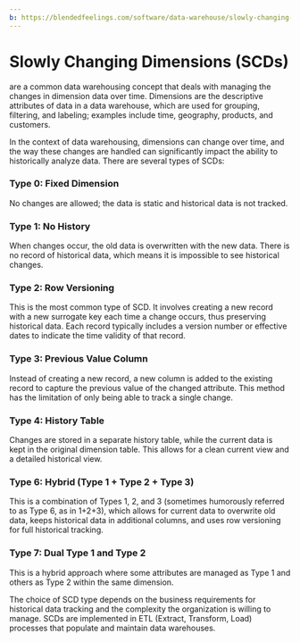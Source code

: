 ```yaml
---
b: https://blendedfeelings.com/software/data-warehouse/slowly-changing-dimensions.md
---
```


# Slowly Changing Dimensions (SCDs) 
are a common data warehousing concept that deals with managing the changes in dimension data over time. Dimensions are the descriptive attributes of data in a data warehouse, which are used for grouping, filtering, and labeling; examples include time, geography, products, and customers.

In the context of data warehousing, dimensions can change over time, and the way these changes are handled can significantly impact the ability to historically analyze data. There are several types of SCDs:

### Type 0: Fixed Dimension
No changes are allowed; the data is static and historical data is not tracked.

### Type 1: No History
When changes occur, the old data is overwritten with the new data. There is no record of historical data, which means it is impossible to see historical changes.

### Type 2: Row Versioning
This is the most common type of SCD. It involves creating a new record with a new surrogate key each time a change occurs, thus preserving historical data. Each record typically includes a version number or effective dates to indicate the time validity of that record.

### Type 3: Previous Value Column
Instead of creating a new record, a new column is added to the existing record to capture the previous value of the changed attribute. This method has the limitation of only being able to track a single change.

### Type 4: History Table
Changes are stored in a separate history table, while the current data is kept in the original dimension table. This allows for a clean current view and a detailed historical view.

### Type 6: Hybrid (Type 1 + Type 2 + Type 3)
This is a combination of Types 1, 2, and 3 (sometimes humorously referred to as Type 6, as in 1+2+3), which allows for current data to overwrite old data, keeps historical data in additional columns, and uses row versioning for full historical tracking.

### Type 7: Dual Type 1 and Type 2
This is a hybrid approach where some attributes are managed as Type 1 and others as Type 2 within the same dimension.

The choice of SCD type depends on the business requirements for historical data tracking and the complexity the organization is willing to manage. SCDs are implemented in ETL (Extract, Transform, Load) processes that populate and maintain data warehouses.